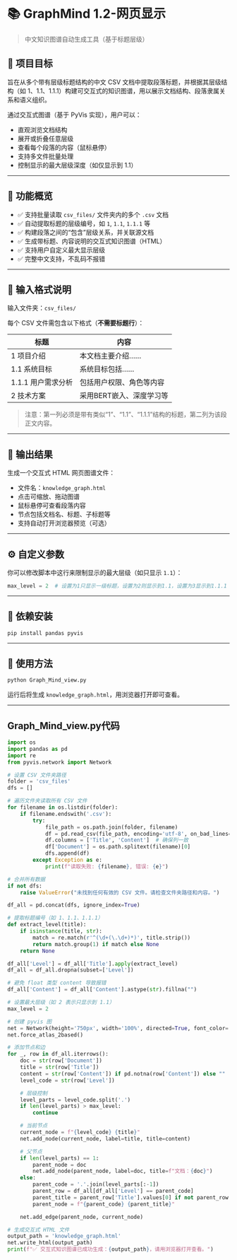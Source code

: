 
# 📚 GraphMind 1.2-网页显示
> 中文知识图谱自动生成工具（基于标题层级）

## 🎯 项目目标

旨在从多个带有层级标题结构的中文 CSV 文档中提取段落标题，并根据其层级结构（如 1、1.1、1.1.1）构建可交互式的知识图谱，用以展示文档结构、段落隶属关系和语义组织。

通过交互式图谱（基于 PyVis 实现），用户可以：

- 直观浏览文档结构
- 展开或折叠任意层级
- 查看每个段落的内容（鼠标悬停）
- 支持多文件批量处理
- 控制显示的最大层级深度（如仅显示到 1.1）

---

## 🧠 功能概览

- ✅ 支持批量读取 `csv_files/` 文件夹内的多个 `.csv` 文档
- ✅ 自动提取标题的层级编号，如 `1`, `1.1`, `1.1.1` 等
- ✅ 构建段落之间的“包含”层级关系，并关联源文档
- ✅ 生成带标题、内容说明的交互式知识图谱（HTML）
- ✅ 支持用户自定义最大显示层级
- ✅ 完整中文支持，不乱码不报错

---

## 📁 输入格式说明

输入文件夹：`csv_files/`

每个 CSV 文件需包含以下格式（**不需要标题行**）：

| 标题              | 内容                      |
|-------------------|---------------------------|
| 1 项目介绍        | 本文档主要介绍……         |
| 1.1 系统目标      | 系统目标包括……           |
| 1.1.1 用户需求分析 | 包括用户权限、角色等内容 |
| 2 技术方案        | 采用BERT嵌入、深度学习等  |

> 注意：第一列必须是带有类似“1”、“1.1”、“1.1.1”结构的标题，第二列为该段正文内容。

---

## 📄 输出结果

生成一个交互式 HTML 网页图谱文件：

- 文件名：`knowledge_graph.html`
- 点击可缩放、拖动图谱
- 鼠标悬停可查看段落内容
- 节点包括文档名、标题、子标题等
- 支持自动打开浏览器预览（可选）

---

## ⚙️ 自定义参数

你可以修改脚本中这行来限制显示的最大层级（如只显示 `1.1`）：

```python
max_level = 2  # 设置为1只显示一级标题，设置为2则显示到1.1，设置为3显示到1.1.1
````

---

## 🔧 依赖安装

```bash
pip install pandas pyvis
```

---

## 📌 使用方法

```bash
python Graph_Mind_view.py
```

运行后将生成 `knowledge_graph.html`，用浏览器打开即可查看。

---

## Graph_Mind_view.py代码
```python
import os
import pandas as pd
import re
from pyvis.network import Network

# 设置 CSV 文件夹路径
folder = 'csv_files'
dfs = []

# 遍历文件夹读取所有 CSV 文件
for filename in os.listdir(folder):
    if filename.endswith('.csv'):
        try:
            file_path = os.path.join(folder, filename)
            df = pd.read_csv(file_path, encoding='utf-8', on_bad_lines='skip')
            df.columns = ['Title', 'Content']  # 确保列一致
            df['Document'] = os.path.splitext(filename)[0]
            dfs.append(df)
        except Exception as e:
            print(f"读取失败: {filename}, 错误: {e}")

# 合并所有数据
if not dfs:
    raise ValueError("未找到任何有效的 CSV 文件。请检查文件夹路径和内容。")

df_all = pd.concat(dfs, ignore_index=True)

# 提取标题编号（如 1、1.1、1.1.1）
def extract_level(title):
    if isinstance(title, str):
        match = re.match(r'^(\d+(\.\d+)*)', title.strip())
        return match.group(1) if match else None
    return None

df_all['Level'] = df_all['Title'].apply(extract_level)
df_all = df_all.dropna(subset=['Level'])

# 避免 float 类型 content 导致报错
df_all['Content'] = df_all['Content'].astype(str).fillna("")

# 设置最大层级（如 2 表示只显示到 1.1）
max_level = 2

# 创建 pyvis 图
net = Network(height='750px', width='100%', directed=True, font_color='black', notebook=False)
net.force_atlas_2based()

# 添加节点和边
for _, row in df_all.iterrows():
    doc = str(row['Document'])
    title = str(row['Title'])
    content = str(row['Content']) if pd.notna(row['Content']) else ""
    level_code = str(row['Level'])

    # 层级控制
    level_parts = level_code.split('.')
    if len(level_parts) > max_level:
        continue

    # 当前节点
    current_node = f"{level_code} {title}"
    net.add_node(current_node, label=title, title=content)

    # 父节点
    if len(level_parts) == 1:
        parent_node = doc
        net.add_node(parent_node, label=doc, title=f"文档：{doc}")
    else:
        parent_code = '.'.join(level_parts[:-1])
        parent_row = df_all[df_all['Level'] == parent_code]
        parent_title = parent_row['Title'].values[0] if not parent_row.empty else parent_code
        parent_node = f"{parent_code} {parent_title}"

    net.add_edge(parent_node, current_node)

# 生成交互式 HTML 文件
output_path = 'knowledge_graph.html'
net.write_html(output_path)
print(f"✅ 交互式知识图谱已成功生成：{output_path}，请用浏览器打开查看。")

```
